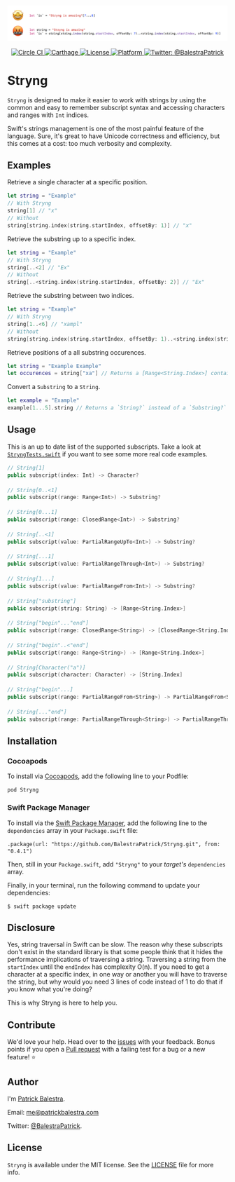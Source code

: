 <p align="center"><img src="header.png"/></p>

<p align="center">
    <a href="https://circleci.com/gh/BalestraPatrick/Stryng">
        <img src="https://circleci.com/gh/BalestraPatrick/Stryng/tree/master.svg?style=svg" alt="Circle CI"/>
    </a>
    <a href="https://github.com/Carthage/Carthage">
        <img src="https://img.shields.io/badge/carthage-compatible-4BC51D.svg?style=flat" alt="Carthage" />
    </a>
    <a href="http://cocoapods.org/pods/Stryng">
        <img src="https://img.shields.io/cocoapods/l/Stryng.svg?style=flat" alt="License" />
    </a>
    <a href="http://cocoapods.org/pods/Stryng">
        <img src="https://img.shields.io/cocoapods/p/Stryng.svg?style=flat" alt="Platform" />
    </a>
    <a href="https://twitter.com/BalestraPatrick">
        <img src="https://img.shields.io/badge/contact-@BalestraPatrick-yellow.svg?style=flat" alt="Twitter: @BalestraPatrick" />
    </a>
</p>

# Stryng
`Stryng` is designed to make it easier to work with strings by using the common and easy to remember subscript syntax and accessing characters and ranges with `Int` indices.

Swift's strings management is one of the most painful feature of the language. Sure, it's great to have Unicode correctness and efficiency, but this comes at a cost: too much verbosity and complexity.

## Examples

Retrieve a single character at a specific position.

```swift
let string = "Example"
// With Stryng
string[1] // "x"
// Without
string[string.index(string.startIndex, offsetBy: 1)] // "x"
```

Retrieve the substring up to a specific index.

```swift
let string = "Example"
// With Stryng
string[..<2] // "Ex"
// Without
string[..<string.index(string.startIndex, offsetBy: 2)] // "Ex"
```

Retrieve the substring between two indices.

```swift
let string = "Example"
// With Stryng
string[1..<6] // "xampl"
// Without
string[string.index(string.startIndex, offsetBy: 1)..<string.index(string.startIndex, offsetBy: 6)] // "Ex"
```

Retrieve positions of a all substring occurences.

```swift
let string = "Example Example"
let occurences = string["xa"] // Returns a [Range<String.Index>] containing all positions of the subtring.
```

Convert a `Substring` to a `String`.

```swift
let example = "Example"
example[1...5].string // Returns a `String?` instead of a `Substring?`
```

## Usage
This is an up to date list of the supported subscripts. Take a look at [`StryngTests.swift`](https://github.com/BalestraPatrick/Stryng/blob/master/Tests/StryngTests/StryngTests.swift)  if you want to see some more real code examples.

```swift
// String[1]
public subscript(index: Int) -> Character?

// String[0..<1]
public subscript(range: Range<Int>) -> Substring?

// String[0...1]
public subscript(range: ClosedRange<Int>) -> Substring?

// String[..<1]
public subscript(value: PartialRangeUpTo<Int>) -> Substring?

// String[...1]
public subscript(value: PartialRangeThrough<Int>) -> Substring?

// String[1...]
public subscript(value: PartialRangeFrom<Int>) -> Substring?

// String["substring"]
public subscript(string: String) -> [Range<String.Index>]

// String["begin"..."end"]
public subscript(range: ClosedRange<String>) -> [ClosedRange<String.Index>]

// String["begin"..<"end"]
public subscript(range: Range<String>) -> [Range<String.Index>]

// String[Character("a")]
public subscript(character: Character) -> [String.Index]

// String["begin"...]
public subscript(range: PartialRangeFrom<String>) -> PartialRangeFrom<String.Index>?

// String[..."end"]
public subscript(range: PartialRangeThrough<String>) -> PartialRangeThrough<String.Index>?
```

## Installation

### Cocoapods

To install via [Cocoapods](http://cocoapods.org/), add the following line to your Podfile:

```
pod Stryng
```

### Swift Package Manager

To install via the [Swift Package Manager](https://swift.org/package-manager/), add the following line to the `dependencies` array in your `Package.swift` file:

```
.package(url: "https://github.com/BalestraPatrick/Stryng.git", from: "0.4.1")
```

Then, still in your `Package.swift`, add `"Stryng"` to your *target's* `dependencies` array.

Finally, in your terminal, run the following command to update your dependencies:

```
$ swift package update
```

## Disclosure
Yes, string traversal in Swift can be slow. The reason why these subscripts don't exist in the standard library is that some people think that it hides the performance implications of traversing a string. Traversing a string from the `startIndex` until the `endIndex` has complexity O(n). 
If you need to get a character at a specific index, in one way or another you will have to traverse the string, but why would you need 3 lines of code instead of 1 to do that if you know what you're doing?

This is why Stryng is here to help you.

## Contribute
We'd love your help. 
Head over to the [issues](https://github.com/BalestraPatrick/Stryng/issues) with your feedback. 
Bonus points if you open a [Pull request](https://github.com/BalestraPatrick/Stryng/pulls) with a failing test for a bug or a new feature! ⭐️

## Author

I'm [Patrick Balestra](http://www.patrickbalestra.com).

Email: [me@patrickbalestra.com](mailto:me@patrickbalestra.com)

Twitter: [@BalestraPatrick](http://twitter.com/BalestraPatrick).

## License

`Stryng` is available under the MIT license. See the [LICENSE](LICENSE) file for more info.

